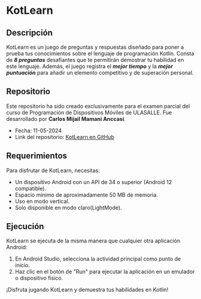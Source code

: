 # KotLearn

## Descripción
KotLearn es un juego de preguntas y respuestas diseñado para poner a prueba tus conocimientos sobre el lenguaje de programación Kotlin. Consta de **_8 preguntas_** desafiantes que te permitirán demostrar tu habilidad en este lenguaje. Además, el juego registra el **_mejor tiempo_** y la **_mejor puntuación_** para añadir un elemento competitivo y de superación personal.

## Repositorio
Este repositorio ha sido creado exclusivamente para el examen parcial del curso de Programación de Dispositivos Móviles de ULASALLE. Fue desarrollado por **Carlos Mijail Mamani Anccasi**.

- Fecha: 11-05-2024
- Link del repositorio: [KotLearn en GitHub](https://github.com/CharlsMikhail/ExamenParcial-PPDM.git)

## Requerimientos
Para disfrutar de KotLearn, necesitas:
- Un dispositivo Android con un API de 34 o superior (Android 12 compatible).
- Espacio mínimo de aproximadamente 50 MB de memoria.
- Uso en modo vertical.
- Solo disponible en modo claro(LightMode).

## Ejecución
KotLearn se ejecuta de la misma manera que cualquier otra aplicación Android:
1. En Android Studio, selecciona la actividad principal como punto de inicio.
2. Haz clic en el botón de "Run" para ejecutar la aplicación en un emulador o dispositivo físico.

¡Disfruta jugando KotLearn y demuestra tus habilidades en Kotlin!
